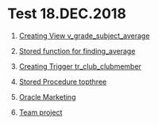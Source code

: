 # Test 18.DEC.2018

1. [Creating View v_grade_subject_average](https://github.com/ef10007/Test/blob/master/Creating_View.sql)

2. [Stored function for finding_average]()

3. [Creating Trigger tr_club_clubmember]()

4. [Stored Procedure topthree]()

5. [Oracle Marketing]()

6. [Team project]()
